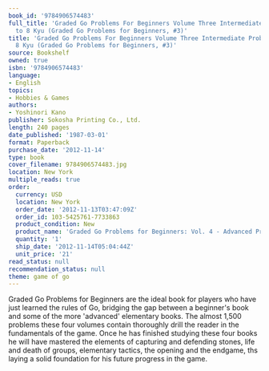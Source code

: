 ```yaml
---
book_id: '9784906574483'
full_title: 'Graded Go Problems For Beginners Volume Three Intermediate Problems 15
  to 8 Kyu (Graded Go Problems for Beginners, #3)'
title: 'Graded Go Problems For Beginners Volume Three Intermediate Problems 15 to
  8 Kyu (Graded Go Problems for Beginners, #3)'
source: Bookshelf
owned: true
isbn: '9784906574483'
language:
- English
topics:
- Hobbies & Games
authors:
- Yoshinori Kano
publisher: Sokosha Printing Co., Ltd.
length: 240 pages
date_published: '1987-03-01'
format: Paperback
purchase_date: '2012-11-14'
type: book
cover_filename: 9784906574483.jpg
location: New York
multiple_reads: true
order:
  currency: USD
  location: New York
  order_date: '2012-11-13T03:47:09Z'
  order_id: 103-5425761-7733863
  product_condition: New
  product_name: 'Graded Go Problems for Beginners: Vol. 4 - Advanced Problems'
  quantity: '1'
  ship_date: '2012-11-14T05:04:44Z'
  unit_price: '21'
read_status: null
recommendation_status: null
theme: game of go
---
```

Graded Go Problems for Beginners are the ideal book for players who have just learned the rules of Go, bridging the gap between a beginner's book and some of the more 'advanced' elementary books.
The almost 1,500 problems these four volumes contain thoroughly drill the reader in the fundamentals of the game. Once he has finished studying these four books he will have mastered the elements of capturing and defending stones, life and death of groups, elementary tactics, the opening and the endgame, ths laying a solid foundation for his future progress in the game.


